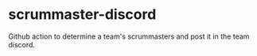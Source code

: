 # scrummaster-discord
Github action to determine a team's scrummasters and post it in the team discord.
